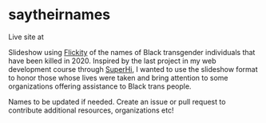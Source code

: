 # saytheirnames

Live site at 

Slideshow using [Flickity](https://flickity.metafizzy.co/) of the names of Black transgender individuals that have been killed in 2020. Inspired by the last project in my web development course through [SuperHi](https://www.superhi.com/student), I wanted to use the slideshow format to honor those whose lives were taken and bring attention to some organizations offering assistance to Black trans people. 

Names to be updated if needed. Create an issue or pull request to contribute additional resources, organizations etc!
